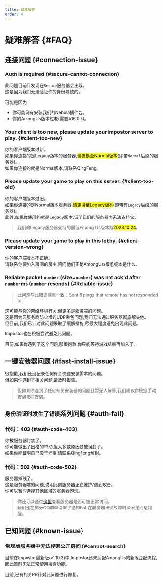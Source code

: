 ```yaml
---
title: 疑难解答
order: 4
---
```

# 疑难解答 {#FAQ}

## 连接问题 {#connection-issue}

### Auth is required {#secure-cannot-connection}

此问题目前只发现在`Secure`服务器会出现。\
这是因为我们无法验证你的身份导致的。

可能是因为:
- 你可能没有安装我们的Nebula插件包。
- 你的AmongUs版本过老(需要≥16.0.5)。

### Your client is too new, please update your Impostor server to play. {#client-too-new}

你的客户端版本过新。\
如果你连接的是Legacy版本的服务器,<mark>请更换至Normal版本</mark>(即带`Normal`后缀的服务器)。\
如果你连接的就是Normal版本,请联系QingFeng。

### Please update your game to play on this server. {#client-too-old}

你的客户端版本过旧。\
如果你连接的是Normal版本服务器,<mark>请更换至Legacy版本</mark>(即带有`Legacy`后缀的服务器)。\
此外,如果你使用的就是Legacy版本,证明我们的服务器均无法支持它。
> 我们的Legacy服务器支持的最低Among Us版本为<mark>2023.10.24</mark>。

### Please update your game to play in this lobby. {#client-version-wrong}

你的客户端版本不正确。\
请联系你要加入房间的房主,问问他们正确AmongUs/模组版本是什么。

### Reliable packet `number` (size=`number`) was not ack'd after `number`ms (`number` resends) {#Reliable-issue}

> 此问题与此错误类型一致：Sent 6 pings that remote has not responded to.

这可能与你的网络环境有关,但更多是服务端的问题。\
这是因为云服务商防火墙的UDP丢包问题,我们无法通过服务器彻底解决他。\
但目前,我们已针对此问题采取了缓解措施,尽最大程度避免出现此问题。

Impostor也在积极尝试避免此问题。

<Links
  :items="[
    {
      name: 'Improve current SpawnTimeOut kick',
      desc: 'Issue #687',
      link: 'https://github.com/Impostor/Impostor/issues/687',
      icon: 'octicon:issue-opened-16',
      color: '#DA3633'
    }
  ]"
/>

目前,如果你遇到了这个问题,那很抱歉,你只能等待游戏结束再加入了。

## 一键安装器问题 {#fast-install-issue}

很抱歉,我们还没记录任何有关快速安装脚本的问题。\
但如果你遇到了相关问题,请及时报告。

> 但如果你遇到了任何有关安装器的问题且暂无人解答,我们建议你根据手动安装教程安装。

## `身份验证时发生了错误`系列问题 {#auth-fail}

### 代码：403 {#auth-code-403}

你被服务器封禁了。\
你可能做出了出格的举动,但大多数原因是被误封了。\
如果你能证明自己没干坏事,请联系QingFeng解封。

### 代码：502 {#auth-code-502}

服务器掉线了。\
这是服务器端的问题,说明此刻服务器正在维护/遭到攻击。\
你可以暂时选择其他区域的服务器游玩。
> 你还可以通过[这里](https://status.qingfengawa.top/status/main)查看服务器是否可被正常访问。\
> 我们还在部分QQ群聊设置了通知Bot,在服务器出现故障时会发送消息提醒。

## 已知问题 {#known-issue}

### 常规版服务器中无法搜索公开房间 {#cannot-search}

目前在Impostor最新版(v1.10.3)中,Impostor还未适配AmongUs的新版匹配流程,因此暂时无法正常使用搜索功能。

目前,已有相关PR针对此问题进行修复。

<Links
  :items="[
    {
      name: 'Support new http matchmaking',
      desc: 'Pull Request #685',
      link: 'https://github.com/Impostor/Impostor/pull/685',
      icon: 'icon-park-outline:pull-requests',
      color: '#DA3633'
    }
  ]"
/>

<!--
## 其他问题 {#other-issue}

### 我该如何知道服务器是否正常在线? {#uptime}

你可以在[这里](https://app.status.qingfengawa.top)查询服务在线状态。\
除此之外,你还可以在该页面查询XtremeWave服务器上运行的所有服务。
-->